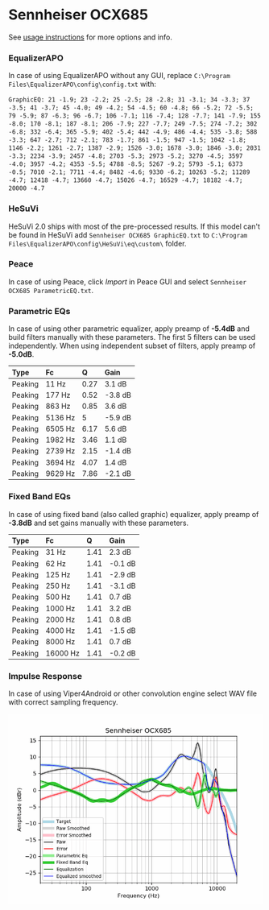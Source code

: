 # Sennheiser OCX685
See [usage instructions](https://github.com/jaakkopasanen/AutoEq#usage) for more options and info.

### EqualizerAPO
In case of using EqualizerAPO without any GUI, replace `C:\Program Files\EqualizerAPO\config\config.txt`
with:
```
GraphicEQ: 21 -1.9; 23 -2.2; 25 -2.5; 28 -2.8; 31 -3.1; 34 -3.3; 37 -3.5; 41 -3.7; 45 -4.0; 49 -4.2; 54 -4.5; 60 -4.8; 66 -5.2; 72 -5.5; 79 -5.9; 87 -6.3; 96 -6.7; 106 -7.1; 116 -7.4; 128 -7.7; 141 -7.9; 155 -8.0; 170 -8.1; 187 -8.1; 206 -7.9; 227 -7.7; 249 -7.5; 274 -7.2; 302 -6.8; 332 -6.4; 365 -5.9; 402 -5.4; 442 -4.9; 486 -4.4; 535 -3.8; 588 -3.3; 647 -2.7; 712 -2.1; 783 -1.7; 861 -1.5; 947 -1.5; 1042 -1.8; 1146 -2.2; 1261 -2.7; 1387 -2.9; 1526 -3.0; 1678 -3.0; 1846 -3.0; 2031 -3.3; 2234 -3.9; 2457 -4.8; 2703 -5.3; 2973 -5.2; 3270 -4.5; 3597 -4.0; 3957 -4.2; 4353 -5.5; 4788 -8.5; 5267 -9.2; 5793 -5.1; 6373 -0.5; 7010 -2.1; 7711 -4.4; 8482 -4.6; 9330 -6.2; 10263 -5.2; 11289 -4.7; 12418 -4.7; 13660 -4.7; 15026 -4.7; 16529 -4.7; 18182 -4.7; 20000 -4.7
```

### HeSuVi
HeSuVi 2.0 ships with most of the pre-processed results. If this model can't be found in HeSuVi add
`Sennheiser OCX685 GraphicEQ.txt` to `C:\Program Files\EqualizerAPO\config\HeSuVi\eq\custom\` folder.

### Peace
In case of using Peace, click *Import* in Peace GUI and select `Sennheiser OCX685 ParametricEQ.txt`.

### Parametric EQs
In case of using other parametric equalizer, apply preamp of **-5.4dB** and build filters manually
with these parameters. The first 5 filters can be used independently.
When using independent subset of filters, apply preamp of **-5.0dB**.

| Type    | Fc      |    Q | Gain    |
|:--------|:--------|:-----|:--------|
| Peaking | 11 Hz   | 0.27 | 3.1 dB  |
| Peaking | 177 Hz  | 0.52 | -3.8 dB |
| Peaking | 863 Hz  | 0.85 | 3.6 dB  |
| Peaking | 5136 Hz | 5    | -5.9 dB |
| Peaking | 6505 Hz | 6.17 | 5.6 dB  |
| Peaking | 1982 Hz | 3.46 | 1.1 dB  |
| Peaking | 2739 Hz | 2.15 | -1.4 dB |
| Peaking | 3694 Hz | 4.07 | 1.4 dB  |
| Peaking | 9629 Hz | 7.86 | -2.1 dB |

### Fixed Band EQs
In case of using fixed band (also called graphic) equalizer, apply preamp of **-3.8dB** and set
gains manually with these parameters.

| Type    | Fc       |    Q | Gain    |
|:--------|:---------|:-----|:--------|
| Peaking | 31 Hz    | 1.41 | 2.3 dB  |
| Peaking | 62 Hz    | 1.41 | -0.1 dB |
| Peaking | 125 Hz   | 1.41 | -2.9 dB |
| Peaking | 250 Hz   | 1.41 | -3.1 dB |
| Peaking | 500 Hz   | 1.41 | 0.7 dB  |
| Peaking | 1000 Hz  | 1.41 | 3.2 dB  |
| Peaking | 2000 Hz  | 1.41 | 0.8 dB  |
| Peaking | 4000 Hz  | 1.41 | -1.5 dB |
| Peaking | 8000 Hz  | 1.41 | 0.7 dB  |
| Peaking | 16000 Hz | 1.41 | -0.2 dB |

### Impulse Response
In case of using Viper4Android or other convolution engine select WAV file with correct sampling frequency.

![](https://raw.githubusercontent.com/jaakkopasanen/AutoEq/master/results/oratory1990/usound/Sennheiser%20OCX685/Sennheiser%20OCX685.png)
